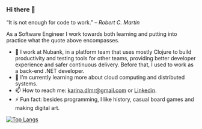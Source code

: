 ### Hi there 👋

“It is not enough for code to work.”
– _Robert C. Martin_

As a Software Engineer I work towards both learning and putting into practice what the quote above encompasses.

- 🔭 I work at Nubank, in a platform team that uses mostly Clojure to build productivity and testing tools for other teams, providing better developer experience and safer continuous delivery. Before that, I used to work as a back-end .NET developer.
- 🌱 I’m currently learning more about cloud computing and distributed systems.
- 📫 How to reach me: karina.dlmr@gmail.com or [Linkedin](https://www.linkedin.com/in/karina-dalarmelina-moreira-390230117/).
- ⚡ Fun fact: besides programming, I like history, casual board games and making digital art.

[![Top Langs](https://github-readme-stats.vercel.app/api/top-langs/?username=kdmoreira&layout=compact&exclude_repo=data-science-alura&langs_count=8)](https://github.com/anuraghazra/github-readme-stats)

<!--
**kdmoreira/kdmoreira** is a ✨ _special_ ✨ repository because its `README.md` (this file) appears on your GitHub profile.

Here are some ideas to get you started:

- 🔭 I’m currently working on...
- 🌱 I’m currently learning...
- 👯 I’m looking to collaborate on ...
- 🤔 I’m looking for help with ...
- 💬 Ask me about ...
- 📫 How to reach me:
- 😄 Pronouns:
- ⚡ Fun fact:
-->
